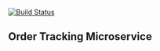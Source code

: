 [![Build Status](https://travis-ci.org/healeycodes/order-tracking-microservice.svg?branch=master)](https://travis-ci.org/healeycodes/order-tracking-microservice)

## Order Tracking Microservice

